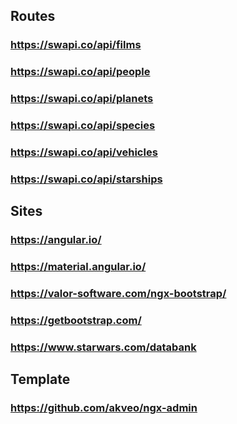 ## Routes
### https://swapi.co/api/films
### https://swapi.co/api/people
### https://swapi.co/api/planets
### https://swapi.co/api/species
### https://swapi.co/api/vehicles
### https://swapi.co/api/starships

## Sites
### https://angular.io/
### https://material.angular.io/
### https://valor-software.com/ngx-bootstrap/
### https://getbootstrap.com/
### https://www.starwars.com/databank

## Template
### https://github.com/akveo/ngx-admin
